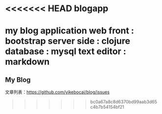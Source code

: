 <<<<<<< HEAD
blogapp
=======

my blog application
**web front** : bootstrap 
**server side** : clojure 
**database** : mysql
**text editor** :  markdown
=======
## My Blog
文章列表：https://github.com/yikebocai/blog/issues

>>>>>>> bc0a67a8c8d6370bd99aab3d65c4b7b54154bf21
